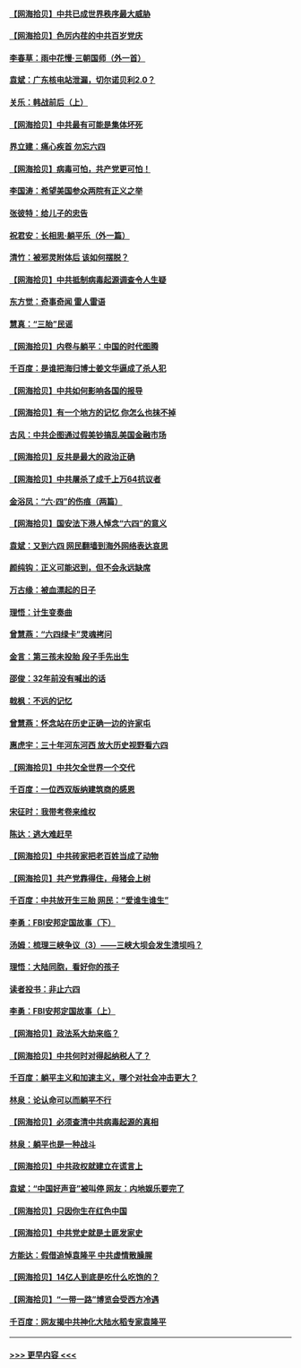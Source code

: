 #### [【网海拾贝】中共已成世界秩序最大威胁](../pages/nsc993/n13028138.md?t=06180102) 
#### [【网海拾贝】色厉内荏的中共百岁党庆](../pages/nsc993/n13025582.md?t=06180102) 
#### [李春草：雨中花慢‧三朝国师（外一首）](../pages/nsc993/n13025567.md?t=06180102) 
#### [袁斌：广东核电站泄漏，切尔诺贝利2.0？](../pages/nsc993/n13025475.md?t=06180102) 
#### [关乐：韩战前后（上）](../pages/nsc993/n13025387.md?t=06180102) 
#### [【网海拾贝】中共最有可能是集体坏死](../pages/nsc993/n13023101.md?t=06180102) 
#### [界立建：痛心疾首 勿忘六四](../pages/nsc993/n13022339.md?t=06180102) 
#### [【网海拾贝】病毒可怕，共产党更可怕！](../pages/nsc993/n13020728.md?t=06180102) 
#### [李国涛：希望美国参众两院有正义之举](../pages/nsc993/n13020674.md?t=06180102) 
#### [张彼特：给儿子的忠告](../pages/nsc993/n13018934.md?t=06180102) 
#### [祝君安：长相思‧躺平乐（外一篇）](../pages/nsc993/n13018923.md?t=06180102) 
#### [清竹：被邪灵附体后 该如何摆脱？](../pages/nsc993/n13018877.md?t=06180102) 
#### [【网海拾贝】中共抵制病毒起源调查令人生疑](../pages/nsc993/n13017785.md?t=06180102) 
#### [东方觉：奇事奇闻 雷人雷语](../pages/nsc993/n13017577.md?t=06180102) 
#### [慧真：“三胎”民谣](../pages/nsc993/n13017394.md?t=06180102) 
#### [【网海拾贝】内卷与躺平：中国的时代图腾](../pages/nsc993/n13016128.md?t=06180102) 
#### [千百度：是谁把海归博士姜文华逼成了杀人犯](../pages/nsc993/n13015218.md?t=06180102) 
#### [【网海拾贝】中共如何影响各国的报导](../pages/nsc993/n13012599.md?t=06180102) 
#### [【网海拾贝】有一个地方的记忆 你怎么也抹不掉](../pages/nsc993/n13009802.md?t=06180102) 
#### [古风：中共企图通过假美钞搞乱美国金融市场](../pages/nsc993/n13009626.md?t=06180102) 
#### [【网海拾贝】反共是最大的政治正确](../pages/nsc993/n13007051.md?t=06180102) 
#### [【网海拾贝】中共屠杀了成千上万64抗议者](../pages/nsc993/n13002713.md?t=06180102) 
#### [金浴凤：“六·四”的伤痕（两篇）](../pages/nsc993/n13001719.md?t=06180102) 
#### [【网海拾贝】国安法下港人悼念“六四”的意义](../pages/nsc993/n13001039.md?t=06180102) 
#### [袁斌：又到六四 网民翻墙到海外网络表达哀思](../pages/nsc993/n13000995.md?t=06180102) 
#### [颜纯钩：正义可能迟到，但不会永远缺席](../pages/nsc993/n13000920.md?t=06180102) 
#### [万古缘：被血漂起的日子](../pages/nsc993/n13000914.md?t=06180102) 
#### [理悟：计生变奏曲](../pages/nsc993/n13000414.md?t=06180102) 
#### [曾慧燕：“六四绿卡”灵魂拷问](../pages/nsc993/n13000277.md?t=06180102) 
#### [金言：第三孩未投胎 段子手先出生](../pages/nsc993/n13000215.md?t=06180102) 
#### [邵俊：32年前没有喊出的话](../pages/nsc993/n13000181.md?t=06180102) 
#### [戟枫：不远的记忆](../pages/nsc993/n13000121.md?t=06180102) 
#### [曾慧燕：怀念站在历史正确一边的许家屯](../pages/nsc993/n13000073.md?t=06180102) 
#### [惠虎宇：三十年河东河西 放大历史视野看六四](../pages/nsc993/n13000018.md?t=06180102) 
#### [【网海拾贝】中共欠全世界一个交代](../pages/nsc993/n12998706.md?t=06180102) 
#### [千百度：一位西双版纳建筑商的感恩](../pages/nsc993/n12998487.md?t=06180102) 
#### [宋征时：我带考卷来维权](../pages/nsc993/n12994088.md?t=06180102) 
#### [陈达：逃大难赶早](../pages/nsc993/n12993569.md?t=06180102) 
#### [【网海拾贝】中共砖家把老百姓当成了动物](../pages/nsc993/n12993483.md?t=06180102) 
#### [【网海拾贝】共产党靠得住，母猪会上树](../pages/nsc993/n12990730.md?t=06180102) 
#### [千百度：中共放开生三胎 网民：“爱谁生谁生”](../pages/nsc993/n12990644.md?t=06180102) 
#### [李勇：FBI安邦定国故事（下）](../pages/nsc993/n12987854.md?t=06180102) 
#### [汤姆：梳理三峡争议（3）——三峡大坝会发生溃坝吗？](../pages/nsc993/n12989806.md?t=06180102) 
#### [理悟：大陆同胞，看好你的孩子](../pages/nsc993/n12989778.md?t=06180102) 
#### [读者投书：非止六四](../pages/nsc993/n12989673.md?t=06180102) 
#### [李勇：FBI安邦定国故事（上）](../pages/nsc993/n12987749.md?t=06180102) 
#### [【网海拾贝】政法系大劫来临？](../pages/nsc993/n12987596.md?t=06180102) 
#### [【网海拾贝】中共何时对得起纳税人了？](../pages/nsc993/n12985578.md?t=06180102) 
#### [千百度：躺平主义和加速主义，哪个对社会冲击更大？](../pages/nsc993/n12985512.md?t=06180102) 
#### [林泉：论认命可以而躺平不行](../pages/nsc993/n12985505.md?t=06180102) 
#### [【网海拾贝】必须查清中共病毒起源的真相](../pages/nsc993/n12984276.md?t=06180102) 
#### [林泉：躺平也是一种战斗](../pages/nsc993/n12984194.md?t=06180102) 
#### [【网海拾贝】中共政权就建立在谎言上](../pages/nsc993/n12981880.md?t=06180102) 
#### [袁斌：“中国好声音”被叫停 网友：内地娱乐要完了](../pages/nsc993/n12981826.md?t=06180102) 
#### [【网海拾贝】只因你生在红色中国](../pages/nsc993/n12979096.md?t=06180102) 
#### [【网海拾贝】中共党史就是土匪发家史](../pages/nsc993/n12976478.md?t=06180102) 
#### [方能达：假借追悼袁隆平 中共虚情散臊腥](../pages/nsc993/n12976396.md?t=06180102) 
#### [【网海拾贝】14亿人到底是吃什么吃饱的？](../pages/nsc993/n12974125.md?t=06180102) 
#### [【网海拾贝】“一带一路”博览会受西方冷遇](../pages/nsc993/n12971787.md?t=06180102) 
#### [千百度：网友揭中共神化大陆水稻专家袁隆平](../pages/nsc993/n12971733.md?t=06180102) 

----
#### [ >>> 更早内容 <<< ](../indexes/nsc993-earlier.md)
